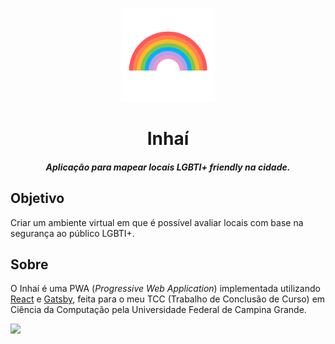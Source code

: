 <p align="center">
  <a href="https://inhai.app">
    <img alt="Alt" src="./src/images/icon.png" width="150" />
  </a>
</p>
<h1 align="center">
  Inhaí
</h1>
<h5 align="center">Aplicação para mapear locais LGBTI+ friendly na cidade.</h5>

## Objetivo

Criar um ambiente virtual em que é possível avaliar locais com base na segurança ao público LGBTI+.

## Sobre

O Inhaí é uma PWA (_Progressive Web Application_) implementada utilizando [React](https://reactjs.org/) e [Gatsby](https://www.gatsbyjs.com/), feita para o meu TCC (Trabalho de Conclusão de Curso) em Ciência da Computação pela Universidade Federal de Campina Grande.

<a href="https://play.google.com/store/apps/details?id=app.inhai.twa" target="_blank"><img src="https://cdn.rawgit.com/steverichey/google-play-badge-svg/master/img/pt-br_get.svg" width="25%"></a>
